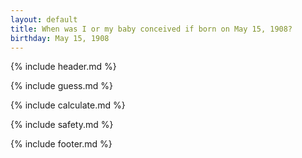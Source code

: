 ```yaml
---
layout: default
title: When was I or my baby conceived if born on May 15, 1908?
birthday: May 15, 1908
---
```


{% include header.md %}

{% include guess.md %}

{% include calculate.md %}

{% include safety.md %}

{% include footer.md %}



